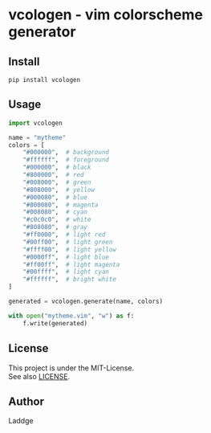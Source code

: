 # vcologen - vim colorscheme generator

## Install

```
pip install vcologen
```

## Usage

```python
import vcologen

name = "mytheme"
colors = [
    "#000000",  # background
    "#ffffff",  # foreground
    "#000000",  # black
    "#800000",  # red
    "#008000",  # green
    "#808000",  # yellow
    "#000080",  # blue
    "#800080",  # magenta
    "#008080",  # cyan
    "#c0c0c0",  # white
    "#808080",  # gray
    "#ff0000",  # light red
    "#00ff00",  # light green
    "#ffff00",  # light yellow
    "#0000ff",  # light blue
    "#ff00ff",  # light magenta
    "#00ffff",  # light cyan
    "#ffffff",  # bright white
]

generated = vcologen.generate(name, colors)

with open("mytheme.vim", "w") as f:
    f.write(generated)
```

## License
This project is under the MIT-License.  
See also [LICENSE](LICENSE).

## Author
Laddge
